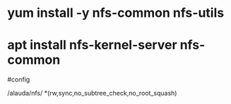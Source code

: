 # yum install -y nfs-common nfs-utils 
# apt install nfs-kernel-server nfs-common

#config 

/alauda/nfs/ *(rw,sync,no_subtree_check,no_root_squash)
